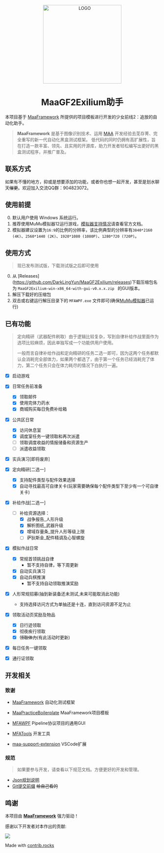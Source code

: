 <!-- markdownlint-disable MD033 MD041 -->
<p align="center">
  <img alt="LOGO" src="https://cdn.jsdelivr.net/gh/MaaAssistantArknights/design@main/logo/maa-logo_512x512.png" width="256" height="256" />
</p>

<div align="center">

# MaaGF2Exilium助手

</div>

本项目基于 [MaaFramework](https://github.com/MaaXYZ/MaaFramework) 所提供的项目模板进行开发的少女前线2：追放的自动化助手。

> **MaaFramework** 是基于图像识别技术、运用 [MAA](https://github.com/MaaAssistantArknights/MaaAssistantArknights) 开发经验去芜存菁、完全重写的新一代自动化黑盒测试框架。
> 低代码的同时仍拥有高扩展性，旨在打造一款丰富、领先、且实用的开源库，助力开发者轻松编写出更好的黑盒测试程序，并推广普及。
## 联系方式
如果有不懂的地方，抑或是想要添加的功能，或者你也想一起开发，甚至是划水聊天~~催更~~。欢迎加入交流QQ群：904823072。
## 使用前提
0. 默认用户使用 Windows 系统运行。
1. 推荐使用MuMu模拟器12运行游戏，[模拟器支持情况](https://maa.plus/docs/zh-cn/manual/device/windows.html)请查看官方文档。
2. 模拟器建议设置为`16:9`的比例的分辨率，该比例典型的分辨率有`3840*2160 (4K)`、`2560*1440 (2K)`、`1920*1080 (1080P)`、`1280*720 (720P)`。
## 使用方式
 > 现已发布测试版，下载测试版之后即可使用

 0. 从 [Releases] (https://github.com/DarkLingYun/MaaGF2Exilium/releases)下载压缩包名为 `MaaGF2Exilium-win-x86_64-with-gui-v0.x.x.zip
` 的GUI版本。
 1. 解压下载好的压缩包
 2. 双击或右键运行解压目录下的 `MFAWPF.exe` 文件即可(确保[MuMu模拟器](https://mumu.163.com/)已运行)

## 已有功能
> 定向精研（武器配件刷取）由于逻辑比较复杂，写到自律补给作战里面作为选项比较麻烦，因此单独写成一个功能供用户使用。
> 
> 一般而言自律补给作战和定向精研的任务二选一即可，因为这两个任务都默认会消耗完全部体力，如果两个都选了，由于第一个任务已经消耗完了体力，第二个任务只会在体力耗尽的情况下白执行一遍。
* [x] 启动游戏

* [x] 日常任务前准备
  * [x] 领取邮件
  * [x] 使用完体力药水
  * [x] 商城购买每日免费补给箱

* [x] 公共区日常
  * [x] 访问休息室
  * [x] 调度室任务一键领取和再次派遣
  * [ ] 领取调度收益的情报储备和资源生产
  * [ ] 派遣收益领取

* [x] 实兵演习[即将废弃]

* [x] 定向精研[二选一]
  * [x] 支持配件类型与配件效果选择
  * [x] 自动寻找最高可自律关卡(玩家需要确保每个配件类型下至少有一个可自律关卡) 

* [x] 补给作战[二选一]
  * [ ] 补给资源选择：
    * [x] 战争报告_人形升级
    * [x] 解析图纸_武器升级
    * [x] 增域存量条_提升人形等级上限
    * [ ] 萨狄斯金_配件精调及心智螺旋

* [x] 模拟作战日常
  * [x] 常规首领挑战自律
    - 暂不支持自律，等下周更新
  * [x] 自动实兵演习
  * [x] 自动兵棋推演
    - 暂不支持自动领取推演奖励

* [x] 人形常规招募(抽到新装备还未测试,未来可能取消此功能) 
    - 支持选择访问方式为单抽还是十连，直到访问资源不足为止

* [x] 领取活动页奖励及物品
  * [x] 日行迹领取
  * [x] 彻夜疾行领取
  * [x] ~~领取体力~~(有此活动时更新)

* [x] 每日任务一键领取

* [x] 通行证领取


## 开发相关
### 致谢

- [MaaFramework](https://github.com/MaaXYZ/MaaFramework) 自动化测试框架

- [MaaPracticeBoilerplate](https://github.com/MaaXYZ/MaaPracticeBoilerplate) MaaFramework项目模板

- [MFAWPF](https://github.com/SweetSmellFox/MFAWPF) Pipeline协议项目的通用GUI
- [MFATools](https://github.com/SweetSmellFox/MFATools) 开发工具
- [maa-support-extension](https://github.com/neko-para/maa-support-extension) VSCode扩展
### 规范
> 如果要参与开发，请查看以下规范文档。方便更好的开发和管理。

- [Json规划说明](/docs/Json文件说明.md)
- [Git提交前缀](/docs/Git提交前缀.md)  ~~给自己看的~~

## 鸣谢

本项目由 **[MaaFramework](https://github.com/MaaXYZ/MaaFramework)** 强力驱动！

感谢以下开发者对本作出的贡献:

<a href="https://github.com/DarkLingYun/MaaGF2Exilium/graphs/contributors">
  <img src="https://contrib.rocks/image?repo=DarkLingYun/MaaGF2Exilium" />
</a>

Made with [contrib.rocks](https://contrib.rocks)